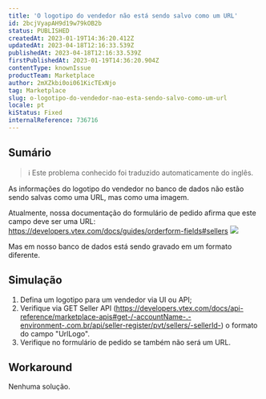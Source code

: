 ```yaml
---
title: 'O logotipo do vendedor não está sendo salvo como um URL'
id: 2bcjVyapAH9d19w79kOB2b
status: PUBLISHED
createdAt: 2023-01-19T14:36:20.412Z
updatedAt: 2023-04-18T12:16:33.539Z
publishedAt: 2023-04-18T12:16:33.539Z
firstPublishedAt: 2023-01-19T14:36:20.904Z
contentType: knownIssue
productTeam: Marketplace
author: 2mXZkbi0oi061KicTExNjo
tag: Marketplace
slug: o-logotipo-do-vendedor-nao-esta-sendo-salvo-como-um-url
locale: pt
kiStatus: Fixed
internalReference: 736716
---
```


## Sumário

>ℹ️ Este problema conhecido foi traduzido automaticamente do inglês.



As informações do logotipo do vendedor no banco de dados não estão sendo salvas como uma URL, mas como uma imagem.

Atualmente, nossa documentação do formulário de pedido afirma que este campo deve ser uma URL:
https://developers.vtex.com/docs/guides/orderform-fields#sellers
 ![](https://vtexhelp.zendesk.com/attachments/token/SNx3LvZCcZAZHXrEnMaa5EUkh/?name=image.png)

Mas em nosso banco de dados está sendo gravado em um formato diferente.



##

## Simulação



1. Defina um logotipo para um vendedor via UI ou API;
2. Verifique via GET Seller API (https://developers.vtex.com/docs/api-reference/marketplace-apis#get-/-accountName-.-environment-.com.br/api/seller-register/pvt/sellers/-sellerId-) o formato do campo "UrlLogo".
3. Verifique no formulário de pedido se também não será um URL.


##

## Workaround


Nenhuma solução.




